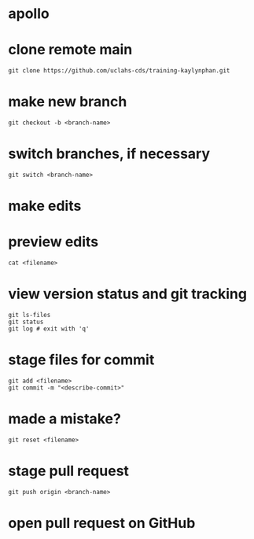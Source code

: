 # apollo

# clone remote main	
	git clone https://github.com/uclahs-cds/training-kaylynphan.git

# make new branch
	git checkout -b <branch-name>
# switch branches, if necessary
	git switch <branch-name>

# make edits

# preview edits
	cat <filename>

# view version status and git tracking
	git ls-files
	git status
	git log # exit with 'q'

# stage files for commit
	git add <filename>
	git commit -m "<describe-commit>"

# made a mistake?
	git reset <filename>

# stage pull request
	git push origin <branch-name>

# open pull request on GitHub
